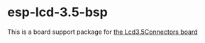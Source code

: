 # esp-lcd-3.5-bsp

This is a board support package for [the Lcd3.5Connectors board](https://github.com/jacobvc/ESP32-Hardware-Boards/Lcd3.5Connectors)
